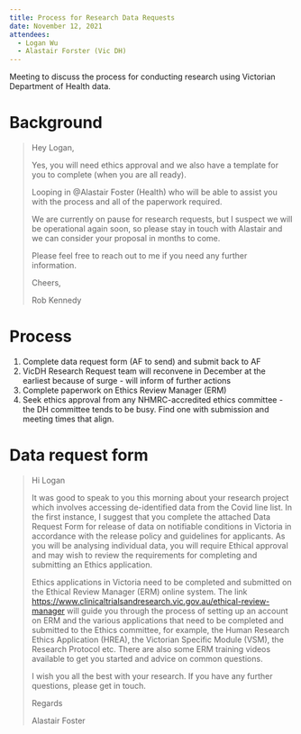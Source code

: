 ```yaml
---
title: Process for Research Data Requests
date: November 12, 2021
attendees:
  - Logan Wu
  - Alastair Forster (Vic DH)
---
```


Meeting to discuss the process for conducting research using Victorian Department of Health data.

# Background

> Hey Logan,
> 
> Yes, you will need ethics approval and we also have a template for you to complete (when you are all ready).
> 
> Looping in @Alastair Foster (Health) who will be able to assist you with the process and all of the paperwork required.
> 
> We are currently on pause for research requests, but I suspect we will be operational again soon, so please stay in touch with Alastair and we can consider your proposal in months to come.
> 
> Please feel free to reach out to me if you need any further information.
> 
> Cheers,
> 
> Rob Kennedy

# Process

1. Complete data request form (AF to send) and submit back to AF
2. VicDH Research Request team will reconvene in December at the earliest because of surge - will inform of further actions
3. Complete paperwork on Ethics Review Manager (ERM)
4. Seek ethics approval from any NHMRC-accredited ethics committee - the DH committee tends to be busy. Find one with submission and meeting times that align.

# Data request form

> Hi Logan
>
> It was good to speak to you this morning about your research project which involves accessing de-identified data from the Covid line list.  In the first instance, I suggest that you complete the attached Data Request Form for release of data on notifiable conditions in Victoria in accordance with the release policy and guidelines for applicants.  As you will be analysing individual data, you will require Ethical approval and may wish to review the requirements for completing and submitting an Ethics application.
>
> Ethics applications in Victoria need to be completed and submitted on the Ethical Review Manager (ERM) online system.  The link https://www.clinicaltrialsandresearch.vic.gov.au/ethical-review-manager will guide you through the process of setting up an account on ERM and the various applications that need to be completed and submitted to the Ethics committee, for example, the Human Research Ethics Application (HREA), the Victorian Specific Module (VSM), the Research Protocol etc. There are also some ERM training videos available to get you started and advice on common questions.
>
> I wish you all the best with your research.  If you have any further questions, please get in touch.
>
> Regards
> 
> Alastair Foster
